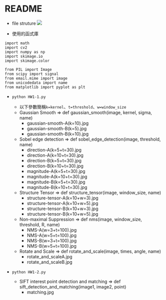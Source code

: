 # README

-  file struture
    ![](https://i.imgur.com/hIRsbhJ.png)

- 使用的函式庫
```python=
import math
import cv2
import numpy as np 
import skimage.io
import skimage.color

from PIL import Image 
from scipy import signal
from email.mime import image
from unicodedata import name
from matplotlib import pyplot as plt
```

- `python HW1-1.py`
    - 以下參數簡稱`k=kernel`、`t=threshold`、`w=window_size`
    - Gaussian Smooth => def gaussian_smooth(image, kernel, sigma, name)
        - gaussian-smooth-A(k=10).jpg
        - gaussian-smooth-B(k=5).jpg
        - gaussian-smooth-B(k=10).jpg
    - Sobel edge detection => def sobel_edge_detection(image, threshold, name)
        - direction-A(k=5+t=30).jpg
        - direction-A(k=10+t=30).jpg
        - direction-B(k=5+t=30).jpg
        - direction-B(k=10+t=30).jpg
        - magnitude-A(k=5+t=30).jpg
        - magnitude-A(k=10+t=30).jpg
        - magnitude-B(k=5+t=30).jpg
        - magnitude-B(k=10+t=30).jpg
    - Structure Tensor => def structure_tensor(image, window_size, name)
        - structure-tensor-A(k=10+w=3).jpg
        - structure-tensor-A(k=10+w=5).jpg
        - structure-tensor-B(k=10+w=3).jpg
        - structure-tensor-B(k=10+w=5).jpg
    - Non-maximal Suppression => def nms(image, window_size, threshold, R, name)
        - NMS-A(w=3+t=100).jpg
        - NMS-A(w=5+t=100).jpg
        - NMS-B(w=3+t=100).jpg
        - NMS-B(w=5+t=100).jpg
    - Rotate and Scale => def rotate_and_scale(image, times, angle, name)
        - rotate_and_scaleA.jpg
        - rotate_and_scaleB.jpg

- `python HW1-2.py`
    - SIFT interest point detection and matching => def sift_detection_and_matching(image1, image2, point)
        - matching.jpg